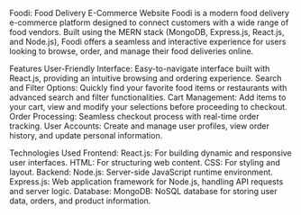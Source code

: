 Foodi: Food Delivery E-Commerce Website
Foodi is a modern food delivery e-commerce platform designed to connect customers with a wide range of food vendors. Built using the MERN stack (MongoDB, Express.js, React.js, and Node.js), Foodi offers a seamless and interactive experience for users looking to browse, order, and manage their food deliveries online.

Features
	User-Friendly Interface: Easy-to-navigate interface built with React.js, providing an intuitive browsing and ordering experience.
	Search and Filter Options: Quickly find your favorite food items or restaurants with advanced search and filter functionalities.
	Cart Management: Add items to your cart, view and modify your selections before proceeding to checkout.
	Order Processing: Seamless checkout process with real-time order tracking.
	User Accounts: Create and manage user profiles, view order history, and update personal information.
 
Technologies Used
	Frontend:
		React.js: For building dynamic and responsive user interfaces.
		HTML: For structuring web content.
		CSS: For styling and layout.
	Backend:
		Node.js: Server-side JavaScript runtime environment.
		Express.js: Web application framework for Node.js, handling API requests and server logic.
	Database:
		MongoDB: NoSQL database for storing user data, orders, and product information.
